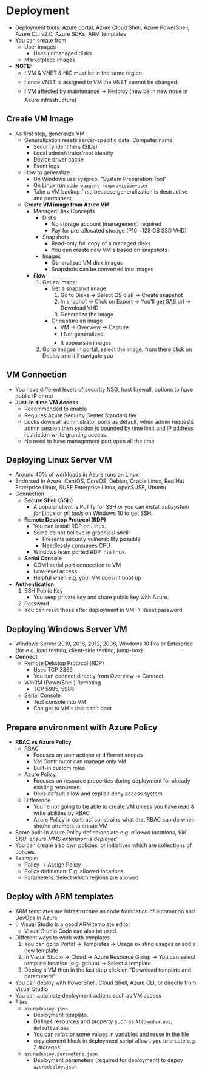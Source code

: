 # Deployment

- Deployment tools: Azure portal, Azure Cloud Shell, Azure PowerShell, Azure CLI v2.0, Azure SDKs, ARM templates
- You can create from
  - User images
    - Uses unmanaged disks
  - Marketplace images
- **NOTE:** 
  - ❗ VM & VNET & NIC must be in the same region
  - ❗ once VNET is assigned to VM the VNET cannot be changed.
  - ❗ VM affected by maintenance -> Redploy (new be in new node in Azure infrastructure)

## Create VM Image

- As first step, generalize VM
  - Generalization resets server-specific data:
    Computer name
    - Security identifiers (SIDs)
    - Local administrator/root identity
    - Device driver cache
    - Event logs
  - How to generalize
    - On Windows use sysprep, "System Preparation Tool"
    - On Linux run `sudo waagent -deprovision+user`
    - Take a VM backup first, because generalization is destructive and permanent
  - **Create VM image from Azure VM**
    - Managed Disk Concepts
      - Disks
        - No storage account (management) required
        - Pay for pre-allocated storage (P10 =128 GB SSD VHD)
      - Snapshots
        - Read-only full copy of a managed disks
        - You can create new VM's based on snapshots
      - Images
        - Generalized VM disk images
        - Snapshots can be converted into images
    - ***Flow***
      1. Get an image:
          - Get a snapshot image
            1. Go to Disks -> Select OS disk -> Create snapshot
            2. In snaphot -> Click on Export -> You'll get SAS url -> Download VHD
            3. Generalize the image
          - Or capture an image
            - VM -> Overview -> Capture
            - ❗ Not generalized
            - It appears in images
      2. Go to Images in portal, select the image, from there click on Deploy and it'll navigate you

## VM Connection

- You have different levels of security NSG, host firewall, options to have public IP or not
- **Just-in-time VM Access**
  - Recommended to enable
  - Requires Azure Security Center Standard tier
  - Locks down all administrator ports as default, when admin requests admin session then session is bounded by time limit and IP address restriction while granting access.
  - No need to have management port open all the time

## Deploying Linux Server VM

- Around 40% of workloads in Azure runs on Linux
- Endorsed in Azure: CentOS, CoreOS, Debian, Oracle Linux, Red Hat Enterprise Linux, SUSE Enterprise Linux, openSUSE, Ubuntu
- Connection
  - **Secure Shell (SSH)**
    - A popular client is PuTTy for SSH or you can install *subsystem for Linux* or *git tools* on Windows 10 to get SSH.
  - **Remote Desktop Protocol (RDP)**
    - You can install RDP on Linux.
    - Some do not believe in graphical shell:
      - Presents security vulnerability possible
      - Needlessly consumes CPU
    - Windows team ported RDP into linux.
  - **Serial Console**
    - COM1 serial port connection to VM
    - Low-level access
    - Helpful when e.g. your VM doesn't boot up
- **Authentication**
  1. SSH Public Key
      - You keep private key and share public key with Azure.
  2. Password
  - You can reset those after deployment in VM -> Reset password

## Deploying Windows Server VM

- Windows Server 2019, 2016, 2012, 2008, Windows 10 Pro or Enterprise (for e.g. load testing, client-side testing, jump-box)
- **Connect**
  - Remote Dekstop Protocol (RDP)
    - Uses TCP 3389
    - You can connect directly from Overview -> Connect
  - WinRM (PowerShell) Remoting
    - TCP 5985, 5986
  - Serial Console
    - Text console into VM
    - Can get to VM's that can't boot

## Prepare environment with Azure Policy

- **RBAC vs Azure Policy**
  - RBAC
    - Focuses on user actions at different scopes
    - VM Contributor can manage only VM
    - Built-in custom roles
  - Azure Policy
    - Focuses on resource properties during deployment for already existing resources
    - Uses default allow and explicit deny access system
  - Difference
    - You're not going to be able to create VM unless you have read & write abilities by RBAC
    - Azure Policy in contrast constrains what that RBAC can do when she/he attempts to create VM
- Some built-in Azure Policy definitions are e.g. *allowed locations*, *VM SKU*, *ensure MMS extension is deployed*
- You can create also own policies, or initiatives which are collections of policies.
- Example:
  - Policy -> Assign Policy
  - Policy defination: E.g. allowed locations
  - Parameters: Select which regions are allowed

## Deploy with ARM templates

- ARM templates are infrastructure as code foundation of automation and DevOps in Azure
- 💡 Visual Studio is a good ARM template editor
  - Visual Studio Code can also be used.
- Different ways to work with templates
  1. You can go to Portal -> Templates -> Usage existing usages or add a new template
  2. In Visual Studio -> Cloud -> Azure Resource Group -> You can select template location (e.g. github) -> Select a template
  3. Deploy a VM then in the last step click on "Download template and paremeters"
- You can deploy with PowerShell, Cloud Shell, Azure CLI, or directly from Visual Studio
- You can automate deployment actions such as VM access
- Files
  - `azuredeploy.json`
    - Deployment template.
    - Defines resources and property such as `Allowedvalues`, `defaultvalues`
    - You can refactor some values in variables and reuse in the file
    - `copy` element block in deployment script allows you to create e.g. 3 storages.
  - `azuredeploy.parameters.json`
    - Deployment parameters (required for deployment) to depoy `azuredeploy.json`
